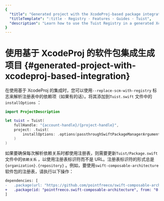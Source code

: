 ```yaml
---
{
  "title": "Generated project with the XcodeProj-based package integration",
  "titleTemplate": ":title · Registry · Features · Guides · Tuist",
  "description": "Learn how to use the Tuist Registry in a generated Xcode project with the XcodeProj-based package integration."
}
---
```

# 使用基于 XcodeProj 的软件包集成生成项目 {#generated-project-with-xcodeproj-based-integration}

在使用基于
<LocalizedLink href="/guides/features/projects/dependencies#tuists-xcodeprojbased-integration">XcodeProj
的集成</LocalizedLink>时，您可以使用``--replace-scm-with-registry``
标志来解析注册表中的依赖项（如果有的话）。将其添加到`Tuist.swift` 文件中的`installOptions` ：
```swift
import ProjectDescription

let tuist = Tuist(
    fullHandle: "{account-handle}/{project-handle}",
    project: .tuist(
        installOptions: .options(passthroughSwiftPackageManagerArguments: ["--replace-scm-with-registry"])
    )
)
```

如果要确保每次解析依赖关系时都使用注册表，则需要更新`Tuist/Package.swift` 文件中的`依赖关系` ，以使用注册表标识符而不是
URL。注册表标识符的形式总是`{organization}.{repository}`
。例如，要使用`swift-composable-architecture` 软件包的注册表，请执行以下操作：
```diff
dependencies: [
-   .package(url: "https://github.com/pointfreeco/swift-composable-architecture", from: "0.1.0")
+   .package(id: "pointfreeco.swift-composable-architecture", from: "0.1.0")
]
```

